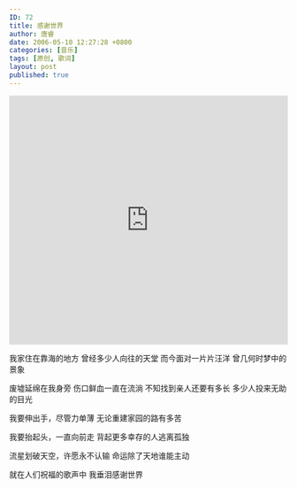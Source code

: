 ```yaml
---
ID: 72
title: 感谢世界
author: 唐睿
date: 2006-05-10 12:27:28 +0800
categories: [音乐]
tags: [原创, 歌词]
layout: post
published: true
---
```


<iframe width="100%" height="450" scrolling="no" frameborder="no" src="https://w.soundcloud.com/player/?url=https%3A//api.soundcloud.com/tracks/327428681&amp;auto_play=false&amp;hide_related=false&amp;show_comments=true&amp;show_user=true&amp;show_reposts=false&amp;visual=true"></iframe>

我家住在靠海的地方
曾经多少人向往的天堂
而今面对一片片汪洋
曾几何时梦中的景象

废墟延绵在我身旁
伤口鲜血一直在流淌
不知找到亲人还要有多长
多少人投来无助的目光

我要伸出手，尽管力单薄
无论重建家园的路有多苦

我要抬起头，一直向前走
背起更多幸存的人逃离孤独

流星划破天空，许愿永不认输
命运除了天地谁能主动

就在人们祝福的歌声中
我垂泪感谢世界
